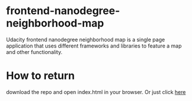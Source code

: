 # frontend-nanodegree-neighborhood-map
Udacity frontend nanodegree neighborhood map is a single page application that uses different frameworks and libraries to feature a map and other functionality.

# How to return
  download the repo and open index.html in your browser.
  Or just click  [here](https://xximiaxx.github.io/frontend-nanodegree-neighborhood-map/.)

